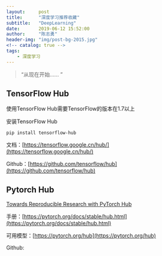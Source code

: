 ```yaml
---
layout:     post
title:      "深度学习推荐收藏"
subtitle:   "DeepLearning"
date:       2019-06-12 15:52:00
author:     "陈志勇"
header-img: "img/post-bg-2015.jpg"
<!-- catalog: true -->
tags:
    - 深度学习
---
```


> “从现在开始...... ”

## TensorFlow Hub

使用TensorFlow Hub需要TensorFlow的版本在1.7以上

安装TensorFlow Hub

```
pip install tensorflow-hub
```

文档：[https://tensorflow.google.cn/hub/](https://tensorflow.google.cn/hub/)

Github：[https://github.com/tensorflow/hub](https://github.com/tensorflow/hub)

## Pytorch Hub

[Towards Reproducible Research with PyTorch Hub](https://pytorch.org/blog/towards-reproducible-research-with-pytorch-hub/)

手册：[https://pytorch.org/docs/stable/hub.html](https://pytorch.org/docs/stable/hub.html)

可用模型：[https://pytorch.org/hub](https://pytorch.org/hub)

Github:[]()

